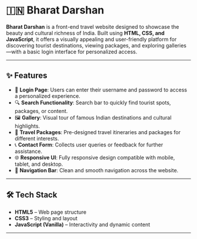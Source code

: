 # 🇮🇳 Bharat Darshan

**Bharat Darshan** is a front-end travel website designed to showcase the beauty and cultural richness of India. Built using **HTML, CSS, and JavaScript**, it offers a visually appealing and user-friendly platform for discovering tourist destinations, viewing packages, and exploring galleries—with a basic login interface for personalized access.

---

## ✨ Features

- 🔐 **Login Page**: Users can enter their username and password to access a personalized experience.
- 🔍 **Search Functionality**: Search bar to quickly find tourist spots, packages, or content.
- 🖼️ **Gallery**: Visual tour of famous Indian destinations and cultural highlights.
- 🧳 **Travel Packages**: Pre-designed travel itineraries and packages for different interests.
- 📞 **Contact Form**: Collects user queries or feedback for further assistance.
- 🌐 **Responsive UI**: Fully responsive design compatible with mobile, tablet, and desktop.
- 🧭 **Navigation Bar**: Clean and smooth navigation across the website.

---

## 🛠️ Tech Stack

- **HTML5** – Web page structure  
- **CSS3** – Styling and layout  
- **JavaScript (Vanilla)** – Interactivity and dynamic content  


---




